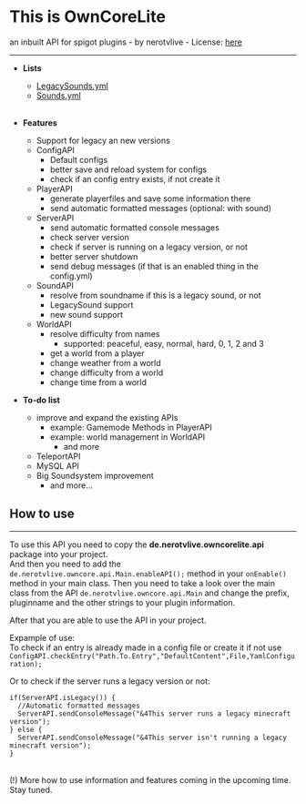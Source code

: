 # This is OwnCoreLite #
an inbuilt API for spigot plugins - by nerotvlive - License: <a href="https://github.com/nerotvlive/OwnCoreLite/blob/master/License.md">here</a>
* * *
* <strong>Lists</strong>
  * <a href="https://github.com/nerotvlive/OwnCoreLite/blob/master/src/de/nerotvlive/owncorelite/api/LegacySounds.yml">LegacySounds.yml</a>
  * <a href="https://github.com/nerotvlive/OwnCoreLite/blob/master/src/de/nerotvlive/owncorelite/api/Sounds.yml">Sounds.yml</a>
<br><br>
* <strong>Features</strong>
  * Support for legacy an new versions
  * ConfigAPI
    * Default configs
    * better save and reload system for configs
    * check if an config entry exists, if not create it
  * PlayerAPI
    * generate playerfiles and save some information there
    * send automatic formatted messages (optional: with sound)
  * ServerAPI
    * send automatic formatted console messages
    * check server version
    * check if server is running on a legacy version, or not
    * better server shutdown
    * send debug messages (if that is an enabled thing in the config.yml)
  * SoundAPI
    * resolve from soundname if this is a legacy sound, or not
    * LegacySound support
    * new sound support
  * WorldAPI
    * resolve difficulty from names
      * supported: peaceful, easy, normal, hard, 0, 1, 2 and 3
    * get a world from a player
    * change weather from a world
    * change difficulty from a world
    * change time from a world
  
* <strong>To-do list</strong>
  * improve and expand the existing APIs
    * example: Gamemode Methods in PlayerAPI
    * example: world management in WorldAPI
      * and more
  * TeleportAPI
  * MySQL API
  * Big Soundsystem improvement
    * and more...
  
## How to use ##
***
To use this API you need to copy the <strong>de.nerotvlive.owncorelite.api</strong> package into your project.<br>
And then you need to add the
```de.nerotvlive.owncore.api.Main.enableAPI();```
method in your ```onEnable()``` method in your main class.
Then you need to take a look over the main class from the API ```de.nerotvlive.owncore.api.Main``` and change the prefix, pluginname and the other strings to your plugin information.

After that you are able to use the API in your project.

Expample of use:<br>
To check if an entry is already made  in a config file or create it if not use<br>
```ConfigAPI.checkEntry("Path.To.Entry","DefaultContent",File,YamlConfiguration);```

Or to check if the server runs a legacy version or not:
```
if(ServerAPI.isLegacy()) {
  //Automatic formatted messages
  ServerAPI.sendConsoleMessage("&4This server runs a legacy minecraft version");
} else {
  ServerAPI.sendConsoleMessage("&4This server isn't running a legacy minecraft version");
}
```
<br> (!) More how to use information and features coming in the upcoming time. Stay tuned.